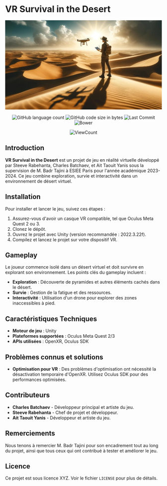 # VR Survival in the Desert

<p align="center">
  <a href="https://youtu.be/xK0r4h6ihH8">
    <img src="Ressources/illustration_of_our_game.png" alt="Regarder sur YouTube">
  </a>
</p>
<p align="center"> 
<img alt="GitHub language count" src="https://img.shields.io/github/languages/count/charlesbchv/survivalInTheDesertVR?style=plastic&color=blue">
<img alt="GitHub code size in bytes" src="https://img.shields.io/github/languages/code-size/charlesbchv/survivalInTheDesertVR?style=plastic&color=violet">
<img alt="Last Commit" src="https://img.shields.io/github/last-commit/charlesbchv/survivalInTheDesertVR?style=plastic&color=yellow">
<img alt="Bower" src="https://img.shields.io/bower/l/space?style=plastic&color=acre">
</p>
<p align="center">
   <img alt="ViewCount" src="https://views.whatilearened.today/views/github/charlesbchv/survivalInTheDesertVR.svg">
</p>


## Introduction

**VR Survival in the Desert** est un projet de jeu en réalité virtuelle développé par Steeve Rabehanta, Charles Batchaev, et Ait Taouit Yanis sous la supervision de M. Badr Tajini à ESIEE Paris pour l'année académique 2023-2024. Ce jeu combine exploration, survie et interactivité dans un environnement de désert virtuel.

## Installation

Pour installer et lancer le jeu, suivez ces étapes :

1. Assurez-vous d'avoir un casque VR compatible, tel que Oculus Meta Quest 2 ou 3.
2. Clonez le dépôt.
3. Ouvrez le projet avec Unity (version recommandée : 2022.3.22f).
4. Compilez et lancez le projet sur votre dispositif VR.

## Gameplay

Le joueur commence isolé dans un désert virtuel et doit survivre en explorant son environnement. Les points clés du gameplay incluent :

- **Exploration** : Découverte de pyramides et autres éléments cachés dans le désert.
- **Survie** : Gestion de la fatigue et des ressources.
- **Interactivité** : Utilisation d'un drone pour explorer des zones inaccessibles à pied.

## Caractéristiques Techniques

- **Moteur de jeu** : Unity
- **Plateformes supportées** : Oculus Meta Quest 2/3
- **APIs utilisées** : OpenXR, Oculus SDK

## Problèmes connus et solutions

- **Optimisation pour VR** : Des problèmes d'optimisation ont nécessité la désactivation temporaire d'OpenXR. Utilisez Oculus SDK pour des performances optimisées.

## Contributeurs

- **Charles Batchaev** - Développeur principal et artiste du jeu.
- **Steeve Rabehanta** - Chef de projet et développeur.
- **Ait Taouit Yanis** - Développeur et artiste du jeu.

## Remerciements

Nous tenons à remercier M. Badr Tajini pour son encadrement tout au long du projet, ainsi que tous ceux qui ont contribué à tester et améliorer le jeu.

## Licence

Ce projet est sous licence XYZ. Voir le fichier `LICENSE` pour plus de détails.
